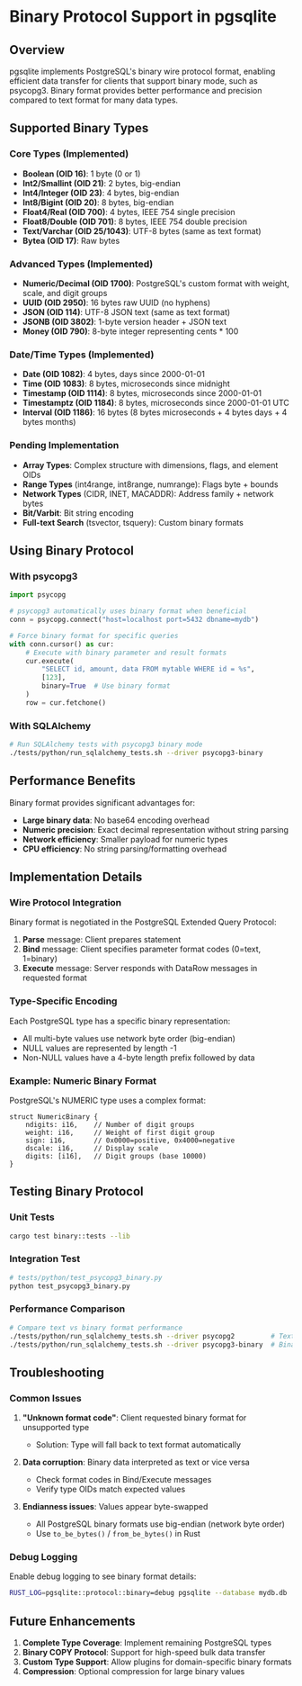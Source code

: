 # Binary Protocol Support in pgsqlite

## Overview

pgsqlite implements PostgreSQL's binary wire protocol format, enabling efficient data transfer for clients that support binary mode, such as psycopg3. Binary format provides better performance and precision compared to text format for many data types.

## Supported Binary Types

### Core Types (Implemented)
- **Boolean (OID 16)**: 1 byte (0 or 1)
- **Int2/Smallint (OID 21)**: 2 bytes, big-endian
- **Int4/Integer (OID 23)**: 4 bytes, big-endian
- **Int8/Bigint (OID 20)**: 8 bytes, big-endian
- **Float4/Real (OID 700)**: 4 bytes, IEEE 754 single precision
- **Float8/Double (OID 701)**: 8 bytes, IEEE 754 double precision
- **Text/Varchar (OID 25/1043)**: UTF-8 bytes (same as text format)
- **Bytea (OID 17)**: Raw bytes

### Advanced Types (Implemented)
- **Numeric/Decimal (OID 1700)**: PostgreSQL's custom format with weight, scale, and digit groups
- **UUID (OID 2950)**: 16 bytes raw UUID (no hyphens)
- **JSON (OID 114)**: UTF-8 JSON text (same as text format)
- **JSONB (OID 3802)**: 1-byte version header + JSON text
- **Money (OID 790)**: 8-byte integer representing cents * 100

### Date/Time Types (Implemented)
- **Date (OID 1082)**: 4 bytes, days since 2000-01-01
- **Time (OID 1083)**: 8 bytes, microseconds since midnight
- **Timestamp (OID 1114)**: 8 bytes, microseconds since 2000-01-01
- **Timestamptz (OID 1184)**: 8 bytes, microseconds since 2000-01-01 UTC
- **Interval (OID 1186)**: 16 bytes (8 bytes microseconds + 4 bytes days + 4 bytes months)

### Pending Implementation
- **Array Types**: Complex structure with dimensions, flags, and element OIDs
- **Range Types** (int4range, int8range, numrange): Flags byte + bounds
- **Network Types** (CIDR, INET, MACADDR): Address family + network bytes
- **Bit/Varbit**: Bit string encoding
- **Full-text Search** (tsvector, tsquery): Custom binary formats

## Using Binary Protocol

### With psycopg3

```python
import psycopg

# psycopg3 automatically uses binary format when beneficial
conn = psycopg.connect("host=localhost port=5432 dbname=mydb")

# Force binary format for specific queries
with conn.cursor() as cur:
    # Execute with binary parameter and result formats
    cur.execute(
        "SELECT id, amount, data FROM mytable WHERE id = %s",
        [123],
        binary=True  # Use binary format
    )
    row = cur.fetchone()
```

### With SQLAlchemy

```bash
# Run SQLAlchemy tests with psycopg3 binary mode
./tests/python/run_sqlalchemy_tests.sh --driver psycopg3-binary
```

## Performance Benefits

Binary format provides significant advantages for:
- **Large binary data**: No base64 encoding overhead
- **Numeric precision**: Exact decimal representation without string parsing
- **Network efficiency**: Smaller payload for numeric types
- **CPU efficiency**: No string parsing/formatting overhead

## Implementation Details

### Wire Protocol Integration

Binary format is negotiated in the PostgreSQL Extended Query Protocol:
1. **Parse** message: Client prepares statement
2. **Bind** message: Client specifies parameter format codes (0=text, 1=binary)
3. **Execute** message: Server responds with DataRow messages in requested format

### Type-Specific Encoding

Each PostgreSQL type has a specific binary representation:
- All multi-byte values use network byte order (big-endian)
- NULL values are represented by length -1
- Non-NULL values have a 4-byte length prefix followed by data

### Example: Numeric Binary Format

PostgreSQL's NUMERIC type uses a complex format:
```
struct NumericBinary {
    ndigits: i16,    // Number of digit groups
    weight: i16,     // Weight of first digit group
    sign: i16,       // 0x0000=positive, 0x4000=negative
    dscale: i16,     // Display scale
    digits: [i16],   // Digit groups (base 10000)
}
```

## Testing Binary Protocol

### Unit Tests
```bash
cargo test binary::tests --lib
```

### Integration Test
```python
# tests/python/test_psycopg3_binary.py
python test_psycopg3_binary.py
```

### Performance Comparison
```bash
# Compare text vs binary format performance
./tests/python/run_sqlalchemy_tests.sh --driver psycopg2         # Text format
./tests/python/run_sqlalchemy_tests.sh --driver psycopg3-binary  # Binary format
```

## Troubleshooting

### Common Issues

1. **"Unknown format code"**: Client requested binary format for unsupported type
   - Solution: Type will fall back to text format automatically

2. **Data corruption**: Binary data interpreted as text or vice versa
   - Check format codes in Bind/Execute messages
   - Verify type OIDs match expected values

3. **Endianness issues**: Values appear byte-swapped
   - All PostgreSQL binary formats use big-endian (network byte order)
   - Use `to_be_bytes()` / `from_be_bytes()` in Rust

### Debug Logging

Enable debug logging to see binary format details:
```bash
RUST_LOG=pgsqlite::protocol::binary=debug pgsqlite --database mydb.db
```

## Future Enhancements

1. **Complete Type Coverage**: Implement remaining PostgreSQL types
2. **Binary COPY Protocol**: Support for high-speed bulk data transfer
3. **Custom Type Support**: Allow plugins for domain-specific binary formats
4. **Compression**: Optional compression for large binary values